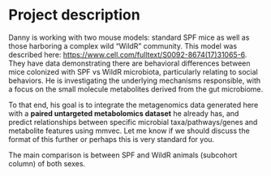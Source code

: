 # Project description

Danny is working with two mouse models: standard SPF mice as well as those harboring a complex wild “WildR” community. This model was described here: https://www.cell.com/fulltext/S0092-8674(17)31065-6. They have data demonstrating there are behavioral differences between mice colonized with SPF vs WildR microbiota, particularly relating to social behaviors. He is investigating the underlying mechanisms responsible, with a focus on the small molecule metabolites derived from the gut microbiome.
 
To that end, his goal is to integrate the metagenomics data generated here with a **paired untargeted metabolomics dataset** he already has, and predict relationships between specific microbial taxa/pathways/genes and metabolite features using mmvec. Let me know if we should discuss the format of this further or perhaps this is very standard for you.

The main comparison is between SPF and WildR animals (subcohort column) of both sexes.
